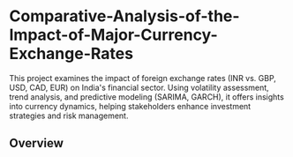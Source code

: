 # Comparative-Analysis-of-the-Impact-of-Major-Currency-Exchange-Rates
This project examines the impact of foreign exchange rates (INR vs. GBP, USD, CAD, EUR) on India's financial sector. Using volatility assessment, trend analysis, and predictive modeling (SARIMA, GARCH), it offers insights into currency dynamics, helping stakeholders enhance investment strategies and risk management.

## Overview

